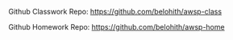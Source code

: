 Github Classwork Repo: https://github.com/belohith/awsp-class

Github Homework Repo: https://github.com/belohith/awsp-home
